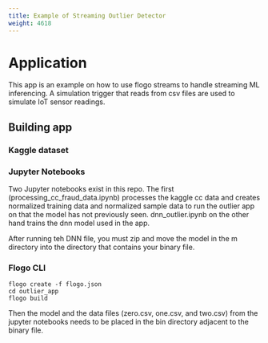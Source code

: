 ```yaml
---
title: Example of Streaming Outlier Detector
weight: 4618
---
```


# Application
This app is an example on how to use flogo streams to handle streaming ML inferencing.  A simulation trigger that reads from csv files are used to simulate IoT sensor readings.

## Building app
### Kaggle dataset


### Jupyter Notebooks
Two Jupyter notebooks exist in this repo.  The first (processing_cc_fraud_data.ipynb) processes the kaggle cc data and creates normalized training data and normalized sample data to run the outlier app on that the model has not previously seen.  dnn_outlier.ipynb on the other hand trains the dnn model used in the app.

After running teh DNN file, you must zip and move the model in the m directory into the directory that contains your binary file.

### Flogo CLI
```
flogo create -f flogo.json
cd outlier_app
flogo build
```
Then the model and the data files (zero.csv, one.csv, and two.csv) from the jupyter notebooks needs to be placed in the bin directory adjacent to the binary file.


